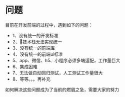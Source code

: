 # 问题

目前在开发前端的过程中，遇到如下的问题：

+ 1、没有统一的开发标准
+ 2、技术栈无法实现统一
+ 3、没有统一的前端库
+ 4、没有统一的前端ui标准
+ 5、app、微信、h5、小程序必须多端适配，工作量巨大
+ 6、集成困难
+ 7、无法做自动回归测试，人工测试工作量很大
+ 8、等等。。。再补充

如何解决这些问题成为了当前的燃眉之急，需要大家的努力




